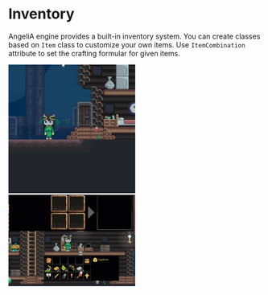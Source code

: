 # Inventory


AngeliA engine provides a built-in inventory system. You can create classes based on `Item` class to customize your own items. Use `ItemCombination` attribute to set the crafting formular for given items.

<img src="../../images/InventoryTest.gif" width="50%"/>

<img src="../../images/CraftTest.gif" width="50%"/>
